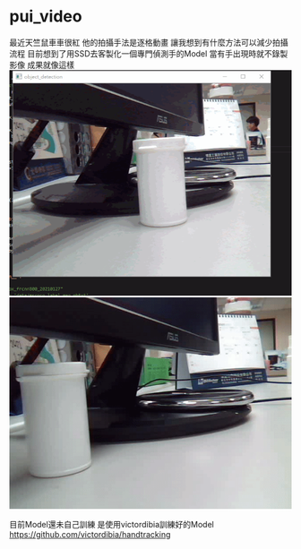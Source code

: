 # pui_video
最近天竺鼠車車很紅
他的拍攝手法是逐格動畫
讓我想到有什麼方法可以減少拍攝流程
目前想到了用SSD去客製化一個專門偵測手的Model
當有手出現時就不錄製影像
成果就像這樣
![image](https://github.com/JescalLin/pui_video/blob/master/image/input.gif)
![image](https://github.com/JescalLin/pui_video/blob/master/image/output.gif)


目前Model還未自己訓練 是使用victordibia訓練好的Model
https://github.com/victordibia/handtracking


